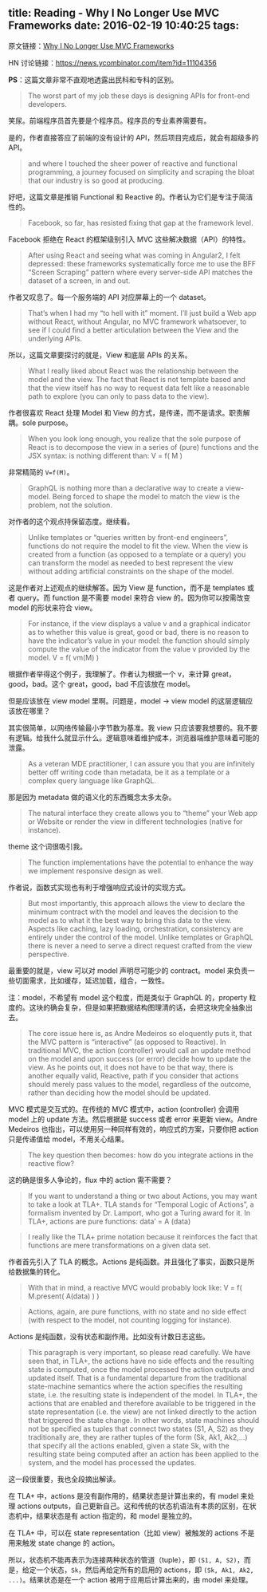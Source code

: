 title: Reading - Why I No Longer Use MVC Frameworks
date: 2016-02-19 10:40:25
tags:
---

原文链接：[Why I No Longer Use MVC Frameworks](http://www.infoq.com/articles/no-more-mvc-frameworks)

HN 讨论链接：https://news.ycombinator.com/item?id=11104356

**PS**：这篇文章非常不直观地透露出民科和专科的区别。

> The worst part of my job these days is designing APIs for front-end developers. 

笑尿。前端程序员首先要是个程序员。程序员的专业素养需要有。

是的，作者直接答应了前端的没有设计的 API，然后项目完成后，就会有超级多的 API。

> and where I touched the sheer power of reactive and functional programming, a journey focused on simplicity and scraping the bloat that our industry is so good at producing.

好吧，这篇文章是推销 Functional 和 Reactive 的。作者认为它们是专注于简洁性的。

> Facebook, so far, has resisted fixing that gap at the framework level.

Facebook 拒绝在 React 的框架级别引入 MVC 这些解决数据（API）的特性。

> After using React and seeing what was coming in Angular2, I felt depressed: these frameworks systematically force me to use the BFF “Screen Scraping” pattern where every server-side API matches the dataset of a screen, in and out.

作者又叹息了。每一个服务端的 API 对应屏幕上的一个 dataset。

> That’s when I had my “to hell with it” moment. I’ll just build a Web app without React, without Angular, no MVC framework whatsoever, to see if I could find a better articulation between the View and the underlying APIs.

所以，这篇文章要探讨的就是，View 和底层 APIs 的关系。

> What I really liked about React was the relationship between the model and the view. The fact that React is not template based and that the view itself has no way to request data felt like a reasonable path to explore (you can only to pass data to the view).

作者很喜欢 React 处理 Model 和 View 的方式，是传递，而不是请求。职责解耦。sole purpose。

> When you look long enough, you realize that the sole purpose of React is to decompose the view in a series of (pure) functions and the JSX syntax:
> <V params={M}/>
> is nothing different than:
> V = f( M )

非常精简的 `V=f(M)`。

>  GraphQL is nothing more than a declarative way to create a view-model. Being forced to shape the model to match the view is the problem, not the solution. 

对作者的这个观点持保留态度。继续看。


> Unlike templates or “queries written by front-end engineers”, functions do not require the model to fit the view.
> When the view is created from a function (as opposed to a template or a query) you can transform the model as needed to best represent the view without adding artificial constraints on the shape of the model.

这是作者对上述观点的继续解答。因为 View 是 function，而不是 templates 或者 query。而 function 是不需要 model 来符合 view 的。因为你可以按需改变 model 的形状来符合 view。

> For instance, if the view displays a value v and a graphical indicator as to whether this value is great, good or bad, there is no reason to have the indicator’s value in your model: the function should simply compute the value of the indicator from the value v provided by the model.
>  V = f( vm(M) )

根据作者举得这个例子，我理解了。作者认为根据一个 v，来计算 great，good，bad。这个 great，good，bad 不应该放在 model。

但是应该放在 view model 里啊。问题是，model -> view model 的这层逻辑应该放在哪里？

其实很简单，以网络传输最小字节数为基准。我 view 只应该要我想要的。我不要有逻辑。给我什么就显示什么。逻辑意味着维护成本，浏览器端维护意味着可能的泄露。

> As a veteran MDE practitioner, I can assure you that you are infinitely better off writing code than metadata, be it as a template or a complex query language like GraphQL.

那是因为 metadata 做的语义化的东西概念太多太杂。

> The natural interface they create allows you to “theme” your Web app or Website or render the view in different technologies (native for instance).

theme 这个词很吸引我。

> The function implementations have the potential to enhance the way we implement responsive design as well.

作者说，函数式实现也有利于增强响应式设计的实现方式。

> But most importantly, this approach allows the view to declare the minimum contract with the model and leaves the decision to the model as to what it the best way to bring this data to the view. Aspects like caching, lazy loading, orchestration, consistency are entirely under the control of the model. Unlike templates or GraphQL there is never a need to serve a direct request crafted from the view perspective.

最重要的就是，view 可以对 model 声明尽可能少的 contract。model 来负责一些切面需求，比如缓存，延迟加载，组合，一致性。

注：model，不希望有 model 这个粒度，而是类似于 GraphQL 的，property 粒度的。这块的确会复杂，但是如果把数据结构图理清的话，会把这块完全抽象出去。

> The core issue here is, as Andre Medeiros so eloquently puts it, that the MVC pattern is “interactive” (as opposed to Reactive). In traditional MVC, the action (controller) would call an update method on the model and upon success (or error) decide how to update the view. As he points out, it does not have to be that way, there is another equally valid, Reactive, path if you consider that actions should merely pass values to the model, regardless of the outcome, rather than deciding how the model should be updated.

MVC 模式是交互式的。在传统的 MVC 模式中，action (controller) 会调用 model 上的 update 方法。然后根据是 success 或者 error 来更新 view。Andre Medeiros 也指出，可以使用另一种同样有效的，响应式的方案，只要你把 action 只是传递值给 model，不用关心结果。

> The key question then becomes: how do you integrate actions in the reactive flow?

这的确是很多人争论的，flux 中的 action 需不需要？

> If you want to understand a thing or two about Actions, you may want to take a look at TLA+. TLA stands for “Temporal Logic of Actions”, a formalism invented by Dr. Lamport, who got a Turing award for it.
>  In TLA+, actions are pure functions:
>             data’ = A (data)

> I really like the TLA+ prime notation because it reinforces the fact that functions are mere transformations on a given data set.

作者首先引入了 TLA 的概念。Actions 是纯函数。并且强化了事实，函数只是所给数据集的转化。

> With that in mind, a reactive MVC would probably look like:
>             V = f( M.present( A(data) ) ) 

> Actions, again, are pure functions, with no state and no side effect (with respect to the model, not counting logging for instance).

Actions 是纯函数，没有状态和副作用。比如没有计数日志这些。

> This paragraph is very important, so please read carefully. We have seen that, in TLA+, the actions have no side effects and the resulting state is computed, once the model processed the action outputs and updated itself. That is a fundamental departure from the traditional state-machine semantics where the action specifies the resulting state, i.e. the resulting state is independent of the model. In TLA+, the actions that are enabled and therefore available to be triggered in the state representation (i.e. the view) are not linked directly to the action that triggered the state change. In other words, state machines should not be specified as tuples that connect two states (S1, A, S2) as they traditionally are, they are rather tuples of the form (Sk, Ak1, Ak2,…) that specify all the actions enabled, given a state Sk, with the resulting state being computed after an action has been applied to the system, and the model has processed the updates.

这一段很重要，我也全段摘出解读。

在 TLA+ 中，actions 是没有副作用的，结果状态是计算出来的，有 model 来处理 actions outputs，自己更新自己。这和传统的状态机语法有本质的区别，在状态机中，结果状态是有 action 指定的，和 model 是独立的。

在 TLA+ 中，可以在 state representation（比如 view）被触发的 actions  不是用来触发 state change 的 action。

所以，状态机不能再表示为连接两种状态的管道（tuple），即 `(S1, A, S2)`，而是，给定一个状态，`Sk`，然后再给定所有的启用的 actions，即 `(Sk, Ak1, Ak2, ...)`。结果状态是在一个 action 被用于应用后计算出来的，由 model 来处理。



